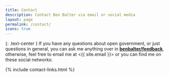 ```yaml
---
title: Contact
description: Contact Ben Balter via email or social media
layout: page
permalink: /contact/
icons: true
---
```


{: .text-center }
If you have any questions about open government, or just questions in general, you can ask me anything over in **[benbalter/feedback](https://github.com/benbalter/feedback)**, otherwise, feel free to email me at 
<{{ site.email }}> or you can find me on these social networks:

{% include contact-links.html %}
